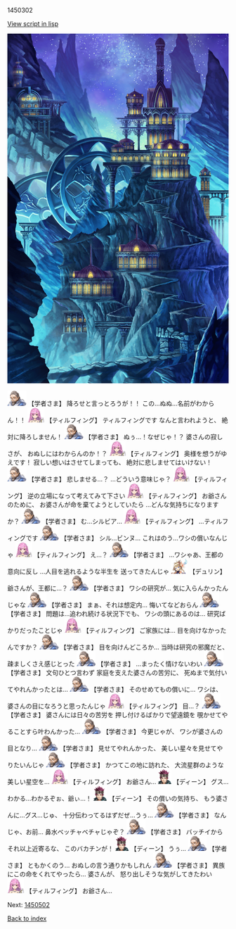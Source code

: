 1450302

[View script in lisp](../scripts/1450302.txt)

![004_observatory.png](../images/backgrounds/004_observatory.png)

<img src="../images/units/7.png" alt="7.png" height="34"/>
【学者さま】
降ろせと言っとろうが！！
この…ぬぬ…名前がわからん！！

<img src="../images/units/24.png" alt="24.png" height="34"/>
【ティルフィング】
ティルフィングです
なんと言われようと、
絶対に降ろしません！

<img src="../images/units/7.png" alt="7.png" height="34"/>
【学者さま】
ぬぅ…！なぜじゃ！？
婆さんの寂しさが、
おぬしにはわからんのか！？

<img src="../images/units/24.png" alt="24.png" height="34"/>
【ティルフィング】
奥様を想うがゆえです！
寂しい想いはさせてしまっても、
絶対に悲しませてはいけない！

<img src="../images/units/7.png" alt="7.png" height="34"/>
【学者さま】
悲しませる…？
…どういう意味じゃ？

<img src="../images/units/24.png" alt="24.png" height="34"/>
【ティルフィング】
逆の立場になって考えてみて下さい

<img src="../images/units/24.png" alt="24.png" height="34"/>
【ティルフィング】
お爺さんのために、
お婆さんが命を棄てようとしていたら
…どんな気持ちになりますか？

<img src="../images/units/7.png" alt="7.png" height="34"/>
【学者さま】
む…シルビア…

<img src="../images/units/24.png" alt="24.png" height="34"/>
【ティルフィング】
…ティルフィングです

<img src="../images/units/7.png" alt="7.png" height="34"/>
【学者さま】
シル…ビンヌ…
これはのう…ワシの償いなんじゃ

<img src="../images/units/24.png" alt="24.png" height="34"/>
【ティルフィング】
え…？

<img src="../images/units/7.png" alt="7.png" height="34"/>
【学者さま】
…ワシゃあ、王都の意向に反し
…人目を逃れるような半生を
送ってきたんじゃ

<img src="../images/units/0.png" alt="0.png" height="34"/>
【デュリン】
爺さんが、王都に…？

<img src="../images/units/7.png" alt="7.png" height="34"/>
【学者さま】
ワシの研究が…
気に入らんかったんじゃな

<img src="../images/units/7.png" alt="7.png" height="34"/>
【学者さま】
まぁ、それは想定内…
悔いてなどおらん

<img src="../images/units/7.png" alt="7.png" height="34"/>
【学者さま】
問題は…追われ続ける状況下でも、
ワシの頭にあるのは…
研究ばかりだったことじゃ

<img src="../images/units/24.png" alt="24.png" height="34"/>
【ティルフィング】
ご家族には…
目を向けなかったんですか？

<img src="../images/units/7.png" alt="7.png" height="34"/>
【学者さま】
目を向けんどころか…
当時は研究の邪魔だと、
疎ましくさえ感じとった

<img src="../images/units/7.png" alt="7.png" height="34"/>
【学者さま】
…まったく情けないわい

<img src="../images/units/7.png" alt="7.png" height="34"/>
【学者さま】
文句ひとつ言わず
家庭を支えた婆さんの苦労に、
死ぬまで気付いてやれんかったとは…

<img src="../images/units/7.png" alt="7.png" height="34"/>
【学者さま】
そのせめてもの償いに…
ワシは、
婆さんの目になろうと思ったんじゃ

<img src="../images/units/24.png" alt="24.png" height="34"/>
【ティルフィング】
目…？

<img src="../images/units/7.png" alt="7.png" height="34"/>
【学者さま】
婆さんには日々の苦労を
押し付けるばかりで望遠鏡を
覗かせてやることすら叶わんかった…

<img src="../images/units/7.png" alt="7.png" height="34"/>
【学者さま】
今更じゃが、
ワシが婆さんの目となり…

<img src="../images/units/7.png" alt="7.png" height="34"/>
【学者さま】
見せてやれんかった、
美しい星々を見せてやりたいんじゃ

<img src="../images/units/7.png" alt="7.png" height="34"/>
【学者さま】
かつてこの地に訪れた、
大流星群のような美しい星空を…

<img src="../images/units/24.png" alt="24.png" height="34"/>
【ティルフィング】
お爺さん…

<img src="../images/units/6.png" alt="6.png" height="34"/>
【ディーン】
グス…わかる…わかるぞぉ、爺ぃ…！

<img src="../images/units/6.png" alt="6.png" height="34"/>
【ディーン】
その償いの気持ち、
もう婆さんに…グス…じゅ、
十分伝わってるはずだぜ…うぅ…

<img src="../images/units/7.png" alt="7.png" height="34"/>
【学者さま】
なんじゃ、お前…
鼻水ベッチャベチャじゃぞ？

<img src="../images/units/7.png" alt="7.png" height="34"/>
【学者さま】
バッチイからそれ以上近寄るな、
このバカチンが！

<img src="../images/units/6.png" alt="6.png" height="34"/>
【ディーン】
うぅ…

<img src="../images/units/7.png" alt="7.png" height="34"/>
【学者さま】
ともかくのう…
おぬしの言う通りかもしれん

<img src="../images/units/7.png" alt="7.png" height="34"/>
【学者さま】
異族にこの命をくれてやったら…
婆さんが、
怒り出しそうな気がしてきたわい

<img src="../images/units/24.png" alt="24.png" height="34"/>
【ティルフィング】
お爺さん…

Next: [1450502](1450502.md)

[Back to index](index.md)
